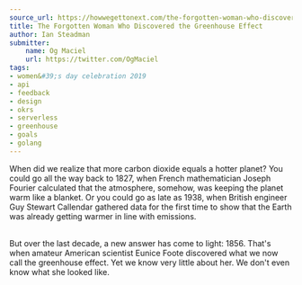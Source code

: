 ```yaml
---
source_url: https://howwegettonext.com/the-forgotten-woman-who-discovered-the-greenhouse-effect-ad954a6ea7d9
title: The Forgotten Woman Who Discovered the Greenhouse Effect
author: Ian Steadman
submitter:
    name: Og Maciel
    url: https://twitter.com/OgMaciel
tags:
- women&#39;s day celebration 2019
- api
- feedback
- design
- okrs
- serverless
- greenhouse
- goals
- golang
---
```


When did we realize that more carbon dioxide equals a hotter planet? You could go all the way back to 1827, when French mathematician Joseph Fourier calculated that the atmosphere, somehow, was keeping the planet warm like a blanket. Or you could go as late as 1938, when British engineer Guy Stewart Callendar gathered data for the first time to show that the Earth was already getting warmer in line with emissions.

\
But over the last decade, a new answer has come to light: 1856. That's when amateur American scientist Eunice Foote discovered what we now call the greenhouse effect. Yet we know very little about her. We don't even know what she looked like.
